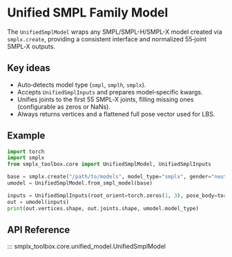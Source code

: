# Unified SMPL Family Model

The `UnifiedSmplModel` wraps any SMPL/SMPL-H/SMPL-X model created via `smplx.create`, providing a consistent interface and normalized 55‑joint SMPL‑X outputs.

## Key ideas

- Auto‑detects model type (`smpl`, `smplh`, `smplx`).
- Accepts `UnifiedSmplInputs` and prepares model‑specific kwargs.
- Unifies joints to the first 55 SMPL‑X joints, filling missing ones (configurable as zeros or NaNs).
- Always returns vertices and a flattened full pose vector used for LBS.

## Example

```python
import torch
import smplx
from smplx_toolbox.core import UnifiedSmplModel, UnifiedSmplInputs

base = smplx.create("/path/to/models", model_type="smplx", gender="neutral", use_pca=False)
umodel = UnifiedSmplModel.from_smpl_model(base)

inputs = UnifiedSmplInputs(root_orient=torch.zeros(1, 3), pose_body=torch.zeros(1, 63))
out = umodel(inputs)
print(out.vertices.shape, out.joints.shape, umodel.model_type)
```

## API Reference

::: smplx_toolbox.core.unified_model.UnifiedSmplModel
